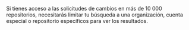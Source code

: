 Si tienes acceso a las solicitudes de cambios en más de 10 000 repositorios, necesitarás limitar tu búsqueda a una organización, cuenta especial o repositorio específicos para ver los resultados.
